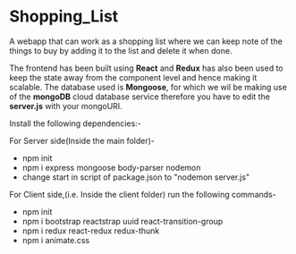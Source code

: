 # Shopping_List

A webapp that can work as a shopping list where we can keep note of the things to buy by adding it to the list and delete it when done.

The frontend has been built using **React** and **Redux** has also been used to keep the state away from the component level and hence making it scalable.
The database used is **Mongoose**, for which we wil be making use of the **mongoDB** cloud database service therefore you have to edit the  **server.js** with your mongoURI.

Install the following dependencies:-

For Server side(Inside the main folder)-

* npm init
* npm i express mongoose body-parser nodemon
* change start in script of package.json to "nodemon server.js"

For Client side,(i.e. Inside the client folder) run the following commands-
* npm init
* npm i bootstrap reactstrap uuid react-transition-group
* npm i redux react-redux redux-thunk
* npm i animate.css
